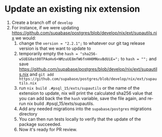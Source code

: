 
# Update an existing nix extension


1. Create a branch off of `develop`
2. For instance, if we were updating https://github.com/supabase/postgres/blob/develop/nix/ext/supautils.nix we would:
   1. change the `version = "2.2.1";` to whatever our git tag release version is that we want to update to
   2. temporarily empty the `hash = "sha256-wSUEG0at00TPAoHv6+NMzuUE8mfW6fnHH0MNxvBdUiE=";` to `hash = "";` and save  https://github.com/supabase/postgres/blob/develop/nix/ext/supautils.nix and `git add  https://github.com/supabase/postgres/blob/develop/nix/ext/supautils.nix`
   3. run `nix build .#psql_15/exts/supautils` or the name of the extension to update, nix will print the calculated sha256 value that you can add back the the `hash` variable, save the file again, and re-run nix build .#psql_15/exts/supautils. 
   4. Add any needed migrations into the `supabase/postgres` migrations directory
   5. You can then run tests locally to verify that the update of the package succeeded. 
   6. Now it's ready for PR review.
  

